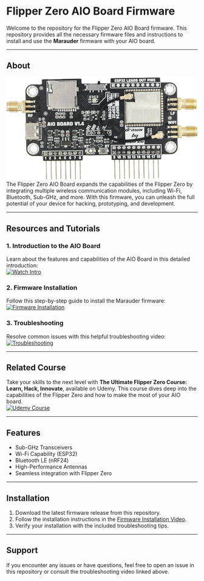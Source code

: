 # Flipper Zero AIO Board Firmware

Welcome to the repository for the Flipper Zero AIO Board firmware. This repository provides all the necessary firmware files and instructions to install and use the **Marauder** firmware with your AIO board.

---

## About

![AIO Board](images/board.jpg)  
The Flipper Zero AIO Board expands the capabilities of the Flipper Zero by integrating multiple wireless communication modules, including Wi-Fi, Bluetooth, Sub-GHz, and more. With this firmware, you can unleash the full potential of your device for hacking, prototyping, and development.

---

## Resources and Tutorials

### 1. **Introduction to the AIO Board**

Learn about the features and capabilities of the AIO Board in this detailed introduction:  
[![Watch Intro](https://img.youtube.com/vi/G56XNvO1zyQ/0.jpg)](https://youtu.be/G56XNvO1zyQ?si=hAIF1lf2814ktyH4)

### 2. **Firmware Installation**

Follow this step-by-step guide to install the Marauder firmware:  
[![Firmware Installation](https://img.youtube.com/vi/Mnv05jEKFvA/0.jpg)](https://youtu.be/Mnv05jEKFvA?si=eikBgnsZXIGSdLAr)

### 3. **Troubleshooting**

Resolve common issues with this helpful troubleshooting video:  
[![Troubleshooting](https://img.youtube.com/vi/_rxntBiA57Y/0.jpg)](https://youtu.be/_rxntBiA57Y?si=OQdB6T0MAnKXXQs2)

---

## Related Course

Take your skills to the next level with **The Ultimate Flipper Zero Course: Learn, Hack, Innovate**, available on Udemy. This course dives deep into the capabilities of the Flipper Zero and how to make the most of your AIO board.  
[![Udemy Course](https://img.shields.io/badge/Udemy-Course-blue?style=for-the-badge&logo=udemy)](https://www.udemy.com/course/flipperzero/?referralCode=48A5AABF60FC1B4810B7)

---

## Features

- Sub-GHz Transceivers
- Wi-Fi Capability (ESP32)
- Bluetooth LE (nRF24)
- High-Performance Antennas
- Seamless integration with Flipper Zero

---

## Installation

1. Download the latest firmware release from this repository.
2. Follow the installation instructions in the [Firmware Installation Video](https://youtu.be/Mnv05jEKFvA?si=eikBgnsZXIGSdLAr).
3. Verify your installation with the included troubleshooting tips.

---

## Support

If you encounter any issues or have questions, feel free to open an issue in this repository or consult the troubleshooting video linked above.
